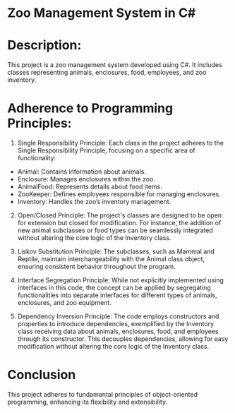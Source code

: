 # **Zoo Management System in C#**

# **Description**:
This project is a zoo management system developed using C#. It includes classes representing animals, enclosures, food, employees, and zoo inventory.

# **Adherence to Programming Principles**:
1. Single Responsibility Principle: Each class in the project adheres to the Single Responsibility Principle, focusing on a specific area of functionality:

- Animal: Contains information about animals.
- Enclosure: Manages enclosures within the zoo.
- AnimalFood: Represents details about food items.
- ZooKeeper: Defines employees responsible for managing enclosures.
- Inventory: Handles the zoo’s inventory management.
  
2. Open/Closed Principle: The project's classes are designed to be open for extension but closed for modification. For instance, the addition of new animal subclasses or food types can be seamlessly integrated without altering the core logic of the Inventory class.

3. Liskov Substitution Principle: The subclasses, such as Mammal and Reptile, maintain interchangeability with the Animal class object, ensuring consistent behavior throughout the program.

4. Interface Segregation Principle: While not explicitly implemented using interfaces in this code, the concept can be applied by segregating functionalities into separate interfaces for different types of animals, enclosures, and zoo equipment.

5. Dependency Inversion Principle: The code employs constructors and properties to introduce dependencies, exemplified by the Inventory class receiving data about animals, enclosures, food, and employees through its constructor. This decouples dependencies, allowing for easy modification without altering the core logic of the Inventory class.
# **Conclusion**
This project adheres to fundamental principles of object-oriented programming, enhancing its flexibility and extensibility.
